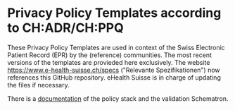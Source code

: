 # Privacy Policy Templates according to CH:ADR/CH:PPQ
These Privacy Policy Templates are used in context of the Swiss Electronic Patient Record (EPR) by the (reference) communities.
The most recent versions of the templates are provieded here exclusively.
The website https://www.e-health-suisse.ch/specs ("Relevante Spezifikationen") now references this GitHub repository. eHealth Suisse is in charge of updating the files if necessary.

There is a [documentation](docs/Policies.md) of the policy stack and the validation Schematron.
